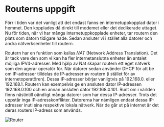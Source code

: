 # Routerns uppgift

Förr i tiden var det vanligt att det endast fanns en internetuppkopplad dator i hemmet. Den kopplades då direkt till modemet eller det dedikerade uttaget. Nu för tiden, när vi har många internetuppkopplade enheter, tar routern den plats som datorn tidigare hade. Sedan ansluter vi i stället alla datorer och andra nätverksenheter till routern.

Routern har en funktion som kallas _NAT_ (Network Address Translation). Det är tack vare den som vi kan ha fler internetanslutna enheter än antalet möjliga IPV4-adresser. Med hjälp av Nat skapar routern ett eget nätverk som den agerar operatör för. När ­datorer sedan använder DHCP för att be om IP-adresser tilldelas de IP-adresser av routern (i stället för av internetoperatören). Dessa IP-adresser börjar vanligtvis på 192.168.0. eller 192.168.1. Routern kan exempelvis ge en ansluten dator IP-adressen 192.168.0.100 och en annan ansluten dator 192.168.0.101. Runt om i världen finns nästintill oändligt många datorer som har dessa IP-adresser. Trots det uppstår inga IP-adresskonflikter. Datorerna har nämligen endast dessa IP-adresser inuti sina respektive lokala nätverk. När de går ut på internet är det deras routers IP-adress som används.

![Router](https://lernia.itslearning.com/data/1821/C33240/IT%20och%20automation/bilder/router.png)
